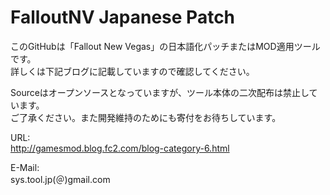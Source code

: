 # FalloutNV Japanese Patch 
このGitHubは「Fallout New Vegas」の日本語化パッチまたはMOD適用ツールです。  
詳しくは下記ブログに記載していますので確認してください。  
  
Sourceはオープンソースとなっていますが、ツール本体の二次配布は禁止しています。  
ご了承ください。また開発維持のためにも寄付をお待ちしています。  
  
  
URL:  
http://gamesmod.blog.fc2.com/blog-category-6.html
  
E-Mail:  
sys.tool.jp(＠)gmail.com
